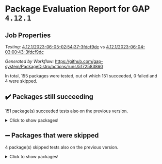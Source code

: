 # Package Evaluation Report for GAP `4.12.1`

## Job Properties

*Testing:* [4.12.1/2023-06-05-02:54:37-3fdcf9dc](https://github.com/gap-system/PackageDistro/blob/data/reports/4.12.1/2023-06-05-02:54:37-3fdcf9dc) vs [4.12.1/2023-06-04-03:00:43-3fdcf9dc](https://github.com/gap-system/PackageDistro/blob/data/reports/4.12.1/2023-06-04-03:00:43-3fdcf9dc)

*Generated by Workflow:* https://github.com/gap-system/PackageDistro/actions/runs/5172583860

In total, 155 packages were tested, out of which 151 succeeded, 0 failed and 4 were skipped.

## :heavy_check_mark: Packages still succeeding

151 package(s) succeeded tests also on the previous version.
<details><summary>Click to show packages!</summary>

- 4ti2interface 2023.02-04 [(success)](https://github.com/gap-system/PackageDistro/actions/runs/5172583860/jobs/9317197244)
- ace 5.6.2 [(success)](https://github.com/gap-system/PackageDistro/actions/runs/5172583860/jobs/9317197308)
- aclib 1.3.2 [(success)](https://github.com/gap-system/PackageDistro/actions/runs/5172583860/jobs/9317197357)
- agt 0.3.1 [(success)](https://github.com/gap-system/PackageDistro/actions/runs/5172583860/jobs/9317197403)
- alnuth 3.2.1 [(success)](https://github.com/gap-system/PackageDistro/actions/runs/5172583860/jobs/9317197463)
- anupq 3.3.0 [(success)](https://github.com/gap-system/PackageDistro/actions/runs/5172583860/jobs/9317197509)
- atlasrep 2.1.6 [(success)](https://github.com/gap-system/PackageDistro/actions/runs/5172583860/jobs/9317197566)
- autodoc 2022.10.20 [(success)](https://github.com/gap-system/PackageDistro/actions/runs/5172583860/jobs/9317197612)
- automata 1.15 [(success)](https://github.com/gap-system/PackageDistro/actions/runs/5172583860/jobs/9317197664)
- automgrp 1.3.2 [(success)](https://github.com/gap-system/PackageDistro/actions/runs/5172583860/jobs/9317197703)
- autpgrp 1.11 [(success)](https://github.com/gap-system/PackageDistro/actions/runs/5172583860/jobs/9317197756)
- cap 2023.05-12 [(success)](https://github.com/gap-system/PackageDistro/actions/runs/5172583860/jobs/9317197817)
- caratinterface 2.3.5 [(success)](https://github.com/gap-system/PackageDistro/actions/runs/5172583860/jobs/9317197876)
- cddinterface 2022.11.01 [(success)](https://github.com/gap-system/PackageDistro/actions/runs/5172583860/jobs/9317197925)
- circle 1.6.6 [(success)](https://github.com/gap-system/PackageDistro/actions/runs/5172583860/jobs/9317197977)
- classicpres 1.22 [(success)](https://github.com/gap-system/PackageDistro/actions/runs/5172583860/jobs/9317198025)
- cohomolo 1.6.11 [(success)](https://github.com/gap-system/PackageDistro/actions/runs/5172583860/jobs/9317198069)
- congruence 1.2.5 [(success)](https://github.com/gap-system/PackageDistro/actions/runs/5172583860/jobs/9317198147)
- corelg 1.56 [(success)](https://github.com/gap-system/PackageDistro/actions/runs/5172583860/jobs/9317198192)
- crime 1.6 [(success)](https://github.com/gap-system/PackageDistro/actions/runs/5172583860/jobs/9317198243)
- crisp 1.4.6 [(success)](https://github.com/gap-system/PackageDistro/actions/runs/5172583860/jobs/9317198300)
- crypting 0.10.4 [(success)](https://github.com/gap-system/PackageDistro/actions/runs/5172583860/jobs/9317198349)
- cryst 4.1.26 [(success)](https://github.com/gap-system/PackageDistro/actions/runs/5172583860/jobs/9317198400)
- crystcat 1.1.10 [(success)](https://github.com/gap-system/PackageDistro/actions/runs/5172583860/jobs/9317198444)
- ctbllib 1.3.6 [(success)](https://github.com/gap-system/PackageDistro/actions/runs/5172583860/jobs/9317198504)
- cubefree 1.19 [(success)](https://github.com/gap-system/PackageDistro/actions/runs/5172583860/jobs/9317198566)
- curlinterface 2.3.2 [(success)](https://github.com/gap-system/PackageDistro/actions/runs/5172583860/jobs/9317198637)
- cvec 2.8.1 [(success)](https://github.com/gap-system/PackageDistro/actions/runs/5172583860/jobs/9317198701)
- datastructures 0.3.0 [(success)](https://github.com/gap-system/PackageDistro/actions/runs/5172583860/jobs/9317198761)
- deepthought 1.0.6 [(success)](https://github.com/gap-system/PackageDistro/actions/runs/5172583860/jobs/9317198836)
- design 1.8 [(success)](https://github.com/gap-system/PackageDistro/actions/runs/5172583860/jobs/9317198909)
- difsets 2.3.1 [(success)](https://github.com/gap-system/PackageDistro/actions/runs/5172583860/jobs/9317198971)
- digraphs 1.6.2 [(success)](https://github.com/gap-system/PackageDistro/actions/runs/5172583860/jobs/9317199032)
- edim 1.3.7 [(success)](https://github.com/gap-system/PackageDistro/actions/runs/5172583860/jobs/9317199106)
- example 4.3.4 [(success)](https://github.com/gap-system/PackageDistro/actions/runs/5172583860/jobs/9317199167)
- examplesforhomalg 2023.02-04 [(success)](https://github.com/gap-system/PackageDistro/actions/runs/5172583860/jobs/9317199230)
- factint 1.6.3 [(success)](https://github.com/gap-system/PackageDistro/actions/runs/5172583860/jobs/9317199298)
- ferret 1.0.9 [(success)](https://github.com/gap-system/PackageDistro/actions/runs/5172583860/jobs/9317199367)
- fga 1.5.0 [(success)](https://github.com/gap-system/PackageDistro/actions/runs/5172583860/jobs/9317199430)
- fining 1.5.5 [(success)](https://github.com/gap-system/PackageDistro/actions/runs/5172583860/jobs/9317199495)
- float 1.0.3 [(success)](https://github.com/gap-system/PackageDistro/actions/runs/5172583860/jobs/9317199573)
- format 1.4.3 [(success)](https://github.com/gap-system/PackageDistro/actions/runs/5172583860/jobs/9317199656)
- forms 1.2.9 [(success)](https://github.com/gap-system/PackageDistro/actions/runs/5172583860/jobs/9317199730)
- fplsa 1.2.6 [(success)](https://github.com/gap-system/PackageDistro/actions/runs/5172583860/jobs/9317199795)
- fr 2.4.12 [(success)](https://github.com/gap-system/PackageDistro/actions/runs/5172583860/jobs/9317199859)
- francy 2.0.3 [(success)](https://github.com/gap-system/PackageDistro/actions/runs/5172583860/jobs/9317199950)
- fwtree 1.3 [(success)](https://github.com/gap-system/PackageDistro/actions/runs/5172583860/jobs/9317200037)
- gapdoc 1.6.6 [(success)](https://github.com/gap-system/PackageDistro/actions/runs/5172583860/jobs/9317200117)
- gauss 2023.02-04 [(success)](https://github.com/gap-system/PackageDistro/actions/runs/5172583860/jobs/9317200190)
- gaussforhomalg 2023.02-04 [(success)](https://github.com/gap-system/PackageDistro/actions/runs/5172583860/jobs/9317200279)
- gbnp 1.0.5 [(success)](https://github.com/gap-system/PackageDistro/actions/runs/5172583860/jobs/9317200376)
- generalizedmorphismsforcap 2023.03-01 [(success)](https://github.com/gap-system/PackageDistro/actions/runs/5172583860/jobs/9317200489)
- genss 1.6.8 [(success)](https://github.com/gap-system/PackageDistro/actions/runs/5172583860/jobs/9317200551)
- gradedmodules 2023.02-04 [(success)](https://github.com/gap-system/PackageDistro/actions/runs/5172583860/jobs/9317200646)
- gradedringforhomalg 2023.02-04 [(success)](https://github.com/gap-system/PackageDistro/actions/runs/5172583860/jobs/9317200751)
- grape 4.9.0 [(success)](https://github.com/gap-system/PackageDistro/actions/runs/5172583860/jobs/9317200835)
- groupoids 1.73 [(success)](https://github.com/gap-system/PackageDistro/actions/runs/5172583860/jobs/9317200908)
- grpconst 2.6.4 [(success)](https://github.com/gap-system/PackageDistro/actions/runs/5172583860/jobs/9317201010)
- guarana 0.96.3 [(success)](https://github.com/gap-system/PackageDistro/actions/runs/5172583860/jobs/9317201095)
- guava 3.18 [(success)](https://github.com/gap-system/PackageDistro/actions/runs/5172583860/jobs/9317201206)
- hap 1.56 [(success)](https://github.com/gap-system/PackageDistro/actions/runs/5172583860/jobs/9317201285)
- hapcryst 0.1.15 [(success)](https://github.com/gap-system/PackageDistro/actions/runs/5172583860/jobs/9317201361)
- hecke 1.5.3 [(success)](https://github.com/gap-system/PackageDistro/actions/runs/5172583860/jobs/9317201452)
- help 3.5 [(success)](https://github.com/gap-system/PackageDistro/actions/runs/5172583860/jobs/9317201527)
- homalg 2023.02-05 [(success)](https://github.com/gap-system/PackageDistro/actions/runs/5172583860/jobs/9317201589)
- homalgtocas 2023.02-04 [(success)](https://github.com/gap-system/PackageDistro/actions/runs/5172583860/jobs/9317201673)
- idrel 2.45 [(success)](https://github.com/gap-system/PackageDistro/actions/runs/5172583860/jobs/9317201750)
- images 1.3.1 [(success)](https://github.com/gap-system/PackageDistro/actions/runs/5172583860/jobs/9317201821)
- intpic 0.3.0 [(success)](https://github.com/gap-system/PackageDistro/actions/runs/5172583860/jobs/9317201902)
- io 4.8.1 [(success)](https://github.com/gap-system/PackageDistro/actions/runs/5172583860/jobs/9317201993)
- io_forhomalg 2023.02-04 [(success)](https://github.com/gap-system/PackageDistro/actions/runs/5172583860/jobs/9317202061)
- irredsol 1.4.4 [(success)](https://github.com/gap-system/PackageDistro/actions/runs/5172583860/jobs/9317202143)
- json 2.1.1 [(success)](https://github.com/gap-system/PackageDistro/actions/runs/5172583860/jobs/9317202224)
- jupyterkernel 1.5.0 [(success)](https://github.com/gap-system/PackageDistro/actions/runs/5172583860/jobs/9317202310)
- jupyterviz 1.5.6 [(success)](https://github.com/gap-system/PackageDistro/actions/runs/5172583860/jobs/9317202425)
- kan 1.35 [(success)](https://github.com/gap-system/PackageDistro/actions/runs/5172583860/jobs/9317202510)
- kbmag 1.5.11 [(success)](https://github.com/gap-system/PackageDistro/actions/runs/5172583860/jobs/9317202599)
- laguna 3.9.6 [(success)](https://github.com/gap-system/PackageDistro/actions/runs/5172583860/jobs/9317202682)
- liealgdb 2.2.1 [(success)](https://github.com/gap-system/PackageDistro/actions/runs/5172583860/jobs/9317202733)
- liepring 2.8 [(success)](https://github.com/gap-system/PackageDistro/actions/runs/5172583860/jobs/9317202794)
- liering 2.4.2 [(success)](https://github.com/gap-system/PackageDistro/actions/runs/5172583860/jobs/9317202860)
- linearalgebraforcap 2023.05-05 [(success)](https://github.com/gap-system/PackageDistro/actions/runs/5172583860/jobs/9317202909)
- localizeringforhomalg 2023.02-04 [(success)](https://github.com/gap-system/PackageDistro/actions/runs/5172583860/jobs/9317202970)
- loops 3.4.3 [(success)](https://github.com/gap-system/PackageDistro/actions/runs/5172583860/jobs/9317203031)
- lpres 1.0.3 [(success)](https://github.com/gap-system/PackageDistro/actions/runs/5172583860/jobs/9317203082)
- majoranaalgebras 1.5.1 [(success)](https://github.com/gap-system/PackageDistro/actions/runs/5172583860/jobs/9317203128)
- mapclass 1.4.6 [(success)](https://github.com/gap-system/PackageDistro/actions/runs/5172583860/jobs/9317203168)
- matgrp 0.70 [(success)](https://github.com/gap-system/PackageDistro/actions/runs/5172583860/jobs/9317203221)
- matricesforhomalg 2023.02-04 [(success)](https://github.com/gap-system/PackageDistro/actions/runs/5172583860/jobs/9317203276)
- modisom 2.5.4 [(success)](https://github.com/gap-system/PackageDistro/actions/runs/5172583860/jobs/9317203332)
- modulepresentationsforcap 2023.05-01 [(success)](https://github.com/gap-system/PackageDistro/actions/runs/5172583860/jobs/9317203379)
- modules 2023.02-04 [(success)](https://github.com/gap-system/PackageDistro/actions/runs/5172583860/jobs/9317203447)
- monoidalcategories 2023.05-03 [(success)](https://github.com/gap-system/PackageDistro/actions/runs/5172583860/jobs/9317203499)
- nconvex 2022.09-01 [(success)](https://github.com/gap-system/PackageDistro/actions/runs/5172583860/jobs/9317203551)
- nilmat 1.4.2 [(success)](https://github.com/gap-system/PackageDistro/actions/runs/5172583860/jobs/9317203599)
- nock 1.5 [(success)](https://github.com/gap-system/PackageDistro/actions/runs/5172583860/jobs/9317203653)
- normalizinterface 1.3.6 [(success)](https://github.com/gap-system/PackageDistro/actions/runs/5172583860/jobs/9317203709)
- nq 2.5.10 [(success)](https://github.com/gap-system/PackageDistro/actions/runs/5172583860/jobs/9317203755)
- numericalsgps 1.3.1 [(success)](https://github.com/gap-system/PackageDistro/actions/runs/5172583860/jobs/9317203791)
- openmath 11.5.3 [(success)](https://github.com/gap-system/PackageDistro/actions/runs/5172583860/jobs/9317203830)
- orb 4.9.0 [(success)](https://github.com/gap-system/PackageDistro/actions/runs/5172583860/jobs/9317203866)
- packagemanager 1.4.1 [(success)](https://github.com/gap-system/PackageDistro/actions/runs/5172583860/jobs/9317203908)
- patternclass 2.4.3 [(success)](https://github.com/gap-system/PackageDistro/actions/runs/5172583860/jobs/9317203946)
- permut 2.0.4 [(success)](https://github.com/gap-system/PackageDistro/actions/runs/5172583860/jobs/9317203987)
- polenta 1.3.10 [(success)](https://github.com/gap-system/PackageDistro/actions/runs/5172583860/jobs/9317204043)
- polymaking 0.8.6 [(success)](https://github.com/gap-system/PackageDistro/actions/runs/5172583860/jobs/9317204089)
- primgrp 3.4.4 [(success)](https://github.com/gap-system/PackageDistro/actions/runs/5172583860/jobs/9317204136)
- profiling 2.5.2 [(success)](https://github.com/gap-system/PackageDistro/actions/runs/5172583860/jobs/9317204178)
- qpa 1.34 [(success)](https://github.com/gap-system/PackageDistro/actions/runs/5172583860/jobs/9317204224)
- quagroup 1.8.3 [(success)](https://github.com/gap-system/PackageDistro/actions/runs/5172583860/jobs/9317204265)
- radiroot 2.9 [(success)](https://github.com/gap-system/PackageDistro/actions/runs/5172583860/jobs/9317204302)
- rcwa 4.7.1 [(success)](https://github.com/gap-system/PackageDistro/actions/runs/5172583860/jobs/9317204343)
- rds 1.8 [(success)](https://github.com/gap-system/PackageDistro/actions/runs/5172583860/jobs/9317204394)
- recog 1.4.2 [(success)](https://github.com/gap-system/PackageDistro/actions/runs/5172583860/jobs/9317204452)
- repndecomp 1.3.0 [(success)](https://github.com/gap-system/PackageDistro/actions/runs/5172583860/jobs/9317204518)
- repsn 3.1.1 [(success)](https://github.com/gap-system/PackageDistro/actions/runs/5172583860/jobs/9317204605)
- resclasses 4.7.3 [(success)](https://github.com/gap-system/PackageDistro/actions/runs/5172583860/jobs/9317204644)
- ringsforhomalg 2023.02-05 [(success)](https://github.com/gap-system/PackageDistro/actions/runs/5172583860/jobs/9317204687)
- sco 2023.02-04 [(success)](https://github.com/gap-system/PackageDistro/actions/runs/5172583860/jobs/9317204744)
- scscp 2.4.1 [(success)](https://github.com/gap-system/PackageDistro/actions/runs/5172583860/jobs/9317204801)
- semigroups 5.2.1 [(success)](https://github.com/gap-system/PackageDistro/actions/runs/5172583860/jobs/9317204857)
- sglppow 2.3 [(success)](https://github.com/gap-system/PackageDistro/actions/runs/5172583860/jobs/9317204904)
- sgpviz 0.999.5 [(success)](https://github.com/gap-system/PackageDistro/actions/runs/5172583860/jobs/9317204947)
- simpcomp 2.1.14 [(success)](https://github.com/gap-system/PackageDistro/actions/runs/5172583860/jobs/9317204998)
- singular 2023.02.09 [(success)](https://github.com/gap-system/PackageDistro/actions/runs/5172583860/jobs/9317205055)
- sl2reps 1.1 [(success)](https://github.com/gap-system/PackageDistro/actions/runs/5172583860/jobs/9317205115)
- sla 1.5.3 [(success)](https://github.com/gap-system/PackageDistro/actions/runs/5172583860/jobs/9317205178)
- smallgrp 1.5.3 [(success)](https://github.com/gap-system/PackageDistro/actions/runs/5172583860/jobs/9317205242)
- smallsemi 0.6.13 [(success)](https://github.com/gap-system/PackageDistro/actions/runs/5172583860/jobs/9317205294)
- sonata 2.9.6 [(success)](https://github.com/gap-system/PackageDistro/actions/runs/5172583860/jobs/9317205339)
- sophus 1.27 [(success)](https://github.com/gap-system/PackageDistro/actions/runs/5172583860/jobs/9317205395)
- spinsym 1.5.2 [(success)](https://github.com/gap-system/PackageDistro/actions/runs/5172583860/jobs/9317205463)
- standardff 0.9.4 [(success)](https://github.com/gap-system/PackageDistro/actions/runs/5172583860/jobs/9317205523)
- symbcompcc 1.3.2 [(success)](https://github.com/gap-system/PackageDistro/actions/runs/5172583860/jobs/9317205598)
- thelma 1.3 [(success)](https://github.com/gap-system/PackageDistro/actions/runs/5172583860/jobs/9317205665)
- tomlib 1.2.9 [(success)](https://github.com/gap-system/PackageDistro/actions/runs/5172583860/jobs/9317205724)
- toolsforhomalg 2023.05-01 [(success)](https://github.com/gap-system/PackageDistro/actions/runs/5172583860/jobs/9317205785)
- toric 1.9.5 [(success)](https://github.com/gap-system/PackageDistro/actions/runs/5172583860/jobs/9317205836)
- toricvarieties 2022.07.13 [(success)](https://github.com/gap-system/PackageDistro/actions/runs/5172583860/jobs/9317205912)
- transgrp 3.6.4 [(success)](https://github.com/gap-system/PackageDistro/actions/runs/5172583860/jobs/9317205992)
- ugaly 4.0.3 [(success)](https://github.com/gap-system/PackageDistro/actions/runs/5172583860/jobs/9317206067)
- unipot 1.5 [(success)](https://github.com/gap-system/PackageDistro/actions/runs/5172583860/jobs/9317206139)
- unitlib 4.2.0 [(success)](https://github.com/gap-system/PackageDistro/actions/runs/5172583860/jobs/9317206222)
- utils 0.82 [(success)](https://github.com/gap-system/PackageDistro/actions/runs/5172583860/jobs/9317206298)
- uuid 0.7 [(success)](https://github.com/gap-system/PackageDistro/actions/runs/5172583860/jobs/9317206408)
- walrus 0.9991 [(success)](https://github.com/gap-system/PackageDistro/actions/runs/5172583860/jobs/9317206491)
- wedderga 4.10.4 [(success)](https://github.com/gap-system/PackageDistro/actions/runs/5172583860/jobs/9317206569)
- xmod 2.91 [(success)](https://github.com/gap-system/PackageDistro/actions/runs/5172583860/jobs/9317206650)
- xmodalg 1.23 [(success)](https://github.com/gap-system/PackageDistro/actions/runs/5172583860/jobs/9317206757)
- yangbaxter 0.10.3 [(success)](https://github.com/gap-system/PackageDistro/actions/runs/5172583860/jobs/9317206836)
- zeromqinterface 0.14 [(success)](https://github.com/gap-system/PackageDistro/actions/runs/5172583860/jobs/9317206915)
</details>

## :heavy_minus_sign: Packages that were skipped

4 package(s) skipped tests also on the previous version.
<details><summary>Click to show packages!</summary>

- browse 1.8.21 [(skipped)](https://github.com/gap-system/PackageDistro/actions/runs/5172583860/jobs/9317062920)
- itc 1.5.1 [(skipped)](https://github.com/gap-system/PackageDistro/actions/runs/5172583860/jobs/9317062920)
- polycyclic 2.16 [(skipped)](https://github.com/gap-system/PackageDistro/actions/runs/5172583860/jobs/9317062920)
- xgap 4.31 [(skipped)](https://github.com/gap-system/PackageDistro/actions/runs/5172583860/jobs/9317062920)
</details>

